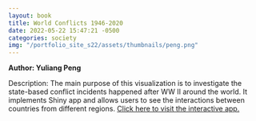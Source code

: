 ```yaml
---
layout: book
title: World Conflicts 1946-2020
date: 2022-05-22 15:47:21 -0500
categories: society
img: "/portfolio_site_s22/assets/thumbnails/peng.png"
---
```


<b>Author: Yuliang Peng</b>

Description: The main purpose of this visualization is to investigate the
state-based conflict incidents happened after WW II around the world. It
implements Shiny app and allows users to see the interactions between countries
from different regions.
<a href="https://data-viz.it.wisc.edu/content/2f9664c4-8ac8-4b07-9493-4858fe386e33">Click here to visit the interactive app.</a>

[jekyll-docs]: https://jekyllrb.com/docs/home
[jekyll-gh]:   https://github.com/jekyll/jekyll
[jekyll-talk]: https://talk.jekyllrb.com/
